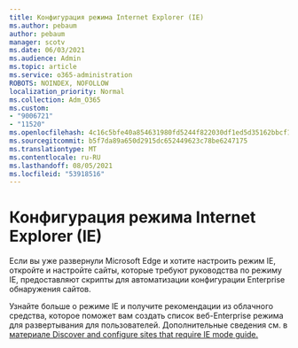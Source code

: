 ```yaml
---
title: Конфигурация режима Internet Explorer (IE)
ms.author: pebaum
author: pebaum
manager: scotv
ms.date: 06/03/2021
ms.audience: Admin
ms.topic: article
ms.service: o365-administration
ROBOTS: NOINDEX, NOFOLLOW
localization_priority: Normal
ms.collection: Adm_O365
ms.custom:
- "9006721"
- "11520"
ms.openlocfilehash: 4c16c5bfe40a854631980fd5244f822030df1ed5d35162bbcf19e4e989610ce3
ms.sourcegitcommit: b5f7da89a650d2915dc652449623c78be6247175
ms.translationtype: MT
ms.contentlocale: ru-RU
ms.lasthandoff: 08/05/2021
ms.locfileid: "53918516"
---
```

# <a name="internet-explorer-ie-mode-configuration"></a>Конфигурация режима Internet Explorer (IE)

Если вы уже развернули Microsoft Edge и хотите настроить режим IE, откройте и настройте сайты, которые требуют руководства по режиму IE, предоставляют скрипты для автоматизации конфигурации Enterprise обнаружения сайтов. 

Узнайте больше о режиме IE и получите рекомендации из облачного средства, которое поможет вам создать список веб-Enterprise режима для развертывания для пользователей. Дополнительные сведения см. в [материале Discover and configure sites that require IE mode guide.](https://admin.microsoft.com/AdminPortal/Home?#/modernonboarding/configureiemode)